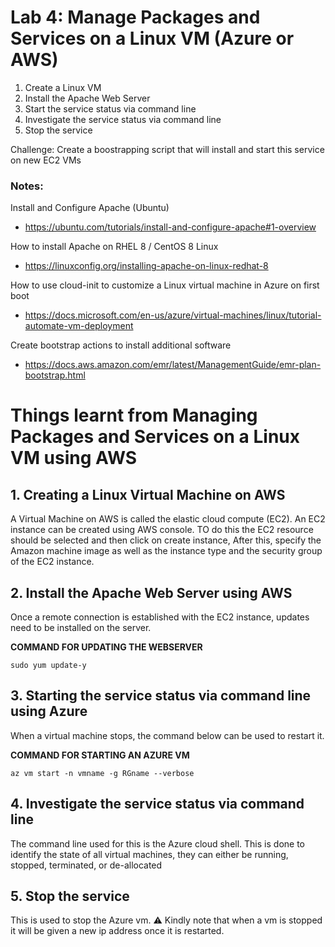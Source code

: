 # Lab 4: Manage Packages and Services on a Linux VM (Azure or AWS)

1. Create a Linux VM
2. Install the Apache Web Server
3. Start the service status via command line
4. Investigate the service status via command line
5. Stop the service 

Challenge: Create a boostrapping script that will install and start this service on new EC2 VMs

### Notes:

Install and Configure Apache (Ubuntu)
* https://ubuntu.com/tutorials/install-and-configure-apache#1-overview

How to install Apache on RHEL 8 / CentOS 8 Linux
* https://linuxconfig.org/installing-apache-on-linux-redhat-8

How to use cloud-init to customize a Linux virtual machine in Azure on first boot
* https://docs.microsoft.com/en-us/azure/virtual-machines/linux/tutorial-automate-vm-deployment

Create bootstrap actions to install additional software
* https://docs.aws.amazon.com/emr/latest/ManagementGuide/emr-plan-bootstrap.html

# Things learnt from Managing Packages and Services on a Linux VM using AWS


## 1. Creating a Linux Virtual Machine on AWS
A Virtual Machine on AWS is called the elastic cloud compute (EC2). An EC2 instance can be created using AWS console. TO do this the EC2 resource should be selected and then click on create instance, After this, specify the Amazon machine image as well as the instance type and the security group of the EC2 instance.


## 2. Install the Apache Web Server using AWS
Once a remote connection is established with the EC2 instance, updates need to be installed on the server.

**COMMAND FOR UPDATING THE WEBSERVER**
```
sudo yum update-y
```

## 3. Starting the service status via command line using Azure
When a virtual machine stops, the command below can be used to restart it.

**COMMAND FOR STARTING AN AZURE VM**
```
az vm start -n vmname -g RGname --verbose
 ```

## 4. Investigate the service status via command line
The command line used for this is the Azure cloud shell. This is done to identify the state of all virtual machines, they can either be running, stopped, terminated, or de-allocated


## 5. Stop the service 
This is used to stop the Azure vm.
 &#x26A0; Kindly note that when a vm is stopped it will be given a new ip address once it is restarted.

